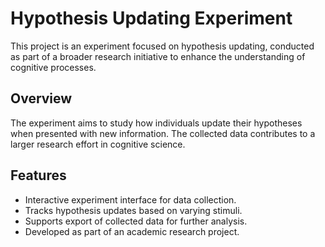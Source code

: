 # Hypothesis Updating Experiment

This project is an experiment focused on hypothesis updating, conducted as part of a broader research initiative to enhance the understanding of cognitive processes.

## Overview

The experiment aims to study how individuals update their hypotheses when presented with new information. The collected data contributes to a larger research effort in cognitive science.

## Features

- Interactive experiment interface for data collection.
- Tracks hypothesis updates based on varying stimuli.
- Supports export of collected data for further analysis.
- Developed as part of an academic research project.
